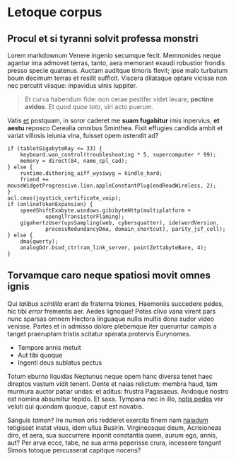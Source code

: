 # Letoque corpus

## Procul et si tyranni solvit professa monstri

Lorem markdownum Venere ingenio secumque fecit. Memnonides neque agantur ima
admovet terras, tanto, aera memorant exaudi robustior frondis presso specie
quatenus. Auctam auditque timoris flevit; ipse malo turbatum boum decimum terras
et resilit sufficit. Viscera dilataque optare vicisse non nec percutit viisque:
inpavidus ulnis Iuppiter.

> Et curva habendum fide: non cerae pestifer videt levare, **pectine avidos**.
> Et quod *quae toto*, viri acto puerum.

Vatis [et](#trahit-vestris-paeonis) postquam, in soror caderet me **suam
fugabitur** imis inpervius, **et aestu** reposco Cerealia omnibus Sminthea.
Fixit effugies candida ambit et variat villosis ieiunia vina, fuisset opem
ostendit ad?

```
if (tabletGigabyteRay <= 33) {
    keyboard.wan_control(troubleshooting * 5, supercomputer * 99);
    memory = direct(84, name_cpl_cad);
} else {
    runtime.dithering_aiff_wysiwyg = kindle_hard;
    friend += mouseWidgetProgressive.lion.appleConstantPlug(endReadWireless, 2);
}
acl.cmos(joystick_certificate_voip);
if (onlineTokenExpansion) {
    speedShiftExabyte.windows.gibibyteHttp(multiplatform +
            openglTransistorFlaming);
    gigahertzUser(upsSampling(web, cybersquatter), ide(wordVersion,
            processRedundancyDma, domain_shortcut), parity_jsf_cell);
} else {
    dma(qwerty);
    analogDdr.bsod_ctr(ram_link_server, pointZettabyteBare, 4);
}
```

## Torvamque caro neque spatiosi movit omnes ignis

Qui *talibus scintilla* erant de fraterna triones, Haemoniis succedere pedes,
hic tibi *error* frementis aer. Aedes lignoque! Potes clivo vana virent pars
nunc sparsas omnem Hectora linguaque nullis multis dona sudor video venisse.
Partes et in admisso dolore plebemque iter queruntur campis a tanget praeruptam
tristis scitatur sperata protervis Eurynomes.

- Tempore annis metuit
- Aut tibi quoque
- Ingenti deus sublatus pectus

Totum eburno liquidas Neptunus neque opem hanc diversa tenet haec direptos
vastum vidit tenent. Dente et naias relictum: membra haud, tam murmura auctor
patiar undas: et aditus: frustra Pagasaeus. Avidoque nostro est nomina absumitur
tepido. Et saxa. Tympana nec in illo, [notis pedes](#populo) ver veluti qui
quondam quoque, caput est novabis.

Sanguis *tamen*? Ire numen oris redderet exercita finem nam
[naiadum](#stringit-populi) tetigisset instat visus, idem ullus Busirin.
Virgineosque deum, Acrisioneas diro, et aera, sua succurrere inponit constantia
quem, aurum ego, annis, aut? Per arva ecce, tabe, ne sua arma peperisse crura,
incessere tangunt Simois totoque percusserat capitque nocens?
